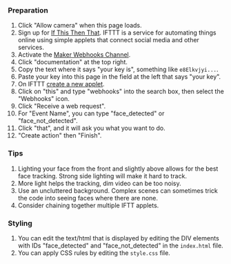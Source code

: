 ### Preparation
1. Click "Allow camera" when this page loads.
2. Sign up for <a href="http://ifttt.com/">If This Then That</a>. IFTTT is a service for automating things online using simple applets that connect social media and other services.
3. Activate the <a href="http://ifttt.com/maker">Maker Webhooks Channel</a>.
4. Click "documentation" at the top right.
5. Copy the text where it says "your key is", something like `e8Elkvjyi...`.
6. Paste your key into this page in the field at the left that says "your key".
7. On IFTTT <a href="https://ifttt.com/create">create a new applet</a>.
8. Click on "this" and type "webhooks" into the search box, then select the "Webhooks" icon.
9. Click "Receive a web request".</li>
10. For "Event Name", you can type "face_detected" or "face_not_detected".
11. Click "that", and it will ask you what you want to do.
12. "Create action" then "Finish".


### Tips
1. Lighting your face from the front and slightly above allows for the best face tracking. Strong side lighting will make it hard to track.
2. More light helps the tracking, dim video can be too noisy.
3. Use an uncluttered background. Complex scenes can sometimes trick the code into seeing faces where there are none.
4. Consider chaining together multiple IFTT applets.


### Styling
1. You can edit the text/html that is displayed by editing the DIV elements with IDs "face_detected" and "face_not_detected" in the `index.html` file.
2. You can apply CSS rules by editing the `style.css` file.
